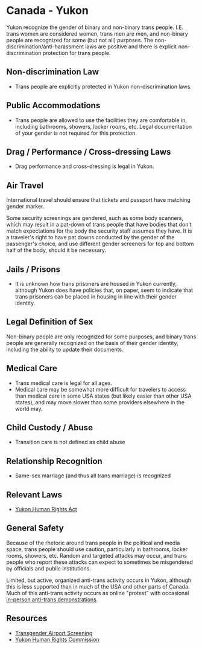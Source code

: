 # Canada - Yukon

Yukon recognize the gender of binary and non-binary
trans people. I.E.  trans women
are considered women, trans men are men, and non-binary people are
recognized for some (but not all) purposes. The
non-discrimination/anti-harassment laws are positive and there is
explicit non-discrimination protection for trans people.

## Non-discrimination Law

 * Trans people are explicitly protected in Yukon
   non-discrimination laws.

## Public Accommodations

 * Trans people are allowed to use the facilities they are comfortable
   in, including bathrooms, showers, locker rooms, etc.  Legal
   documentation of your gender is not required for this protection.

## Drag / Performance / Cross-dressing Laws

 * Drag performance and cross-dressing is legal in Yukon.

## Air Travel

International travel should ensure that tickets and passport have
matching gender marker.

Some security screenings are gendered, such as some body scanners, which
may result in a pat-down of trans people that have bodies that don't
match expectations for the body the security staff assumes they have. It
is a traveler's right to have pat downs conducted by the gender of the
passenger's choice, and use different gender screeners for top and
bottom half of the body, should it be necessary.

## Jails / Prisons

 * It is unknown how trans prisoners are housed in Yukon currently,
   although Yukon does have policies that, on paper, seem to indicate
   that trans prisoners can be placed in housing in line with their
   gender identity.

## Legal Definition of Sex

Non-binary people are only recognized for some purposes, and binary trans
people are generally recognized on the basis of their gender identity,
including the ability to update their documents.

## Medical Care

 * Trans medical care is legal for all ages.
 * Medical care may be somewhat more difficult for travelers to access
   than medical care in some USA states (but likely easier than other
   USA states), and may move slower than some providers elsewhere in the
   world may.

## Child Custody / Abuse

 * Transition care is not defined as child abuse

## Relationship Recognition

 * Same-sex marriage (and thus all trans marriage) is recognized

## Relevant Laws

 * [Yukon Human Rights
   Act](https://laws.yukon.ca/cms/images/LEGISLATION/PRINCIPAL/2002/2002-0116/2002-0116.pdf)

## General Safety

Because of the rhetoric around trans people in the political and media
space, trans people should use caution, particularly in bathrooms,
locker rooms, showers, etc.  Random and targeted attacks may occur, and
trans people who report these attacks can expect to sometimes be misgendered
by officials and public institutions.

Limited, but active, organized anti-trans activity occurs in Yukon, although this
is less supported than in much of the USA and other parts of Canada. Much of
this anti-trans activity occurs as online "protest" with occasional [in-person
anti-trans
demonstrations](https://www.cbc.ca/news/canada/north/yukon-protest-lgbtq-rights-1.6973340).

## Resources

 * [Transgender Airport Screening](https://www.catsa-acsta.gc.ca/en/transgender-passengers)
 * [Yukon Human Rights Commission](https://yukonhumanrights.ca/)
